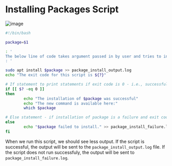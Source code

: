 # Installing Packages Script 

![image](https://user-images.githubusercontent.com/107522496/214344409-db9b573a-4878-4ff5-90ac-2eafd1ae9317.png)

```bash
#!/bin/bash

package=$1

: ' 
The below line of code takes argument passed in by user and tries to install it. It then takes the output
: '

sudo apt install $package >> package_install_output.log
echo "The exit code for this script is ${?}"

# If statement to print statements if exit code is 0 - i.e., successful 
if [[ $? -eq 0 ]]
then
        echo "The installation of $package was successful"
        echo "The new command is available here:"
        which $package

# Else statement - if installation of package is a failure and exit code is not 0
else
        echo "$package failed to install." >> package_install_failure.log
fi


```

When we run this script, we should see less output. If the script is successful, the output will be sent to the `package_install_output.log` file. If the script does not run successfuly, the output will be sent to `package_install_failure.log`.













